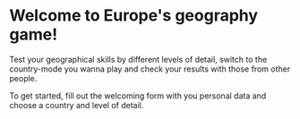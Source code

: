 # Welcome to Europe's geography game!

Test your geographical skills by different levels of detail, switch to the country-mode you wanna play and check your results with those from other people.

To get started, fill out the welcoming form with you personal data and choose a country and level of detail.